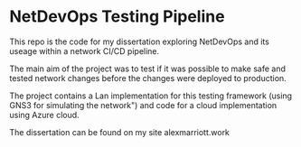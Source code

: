 # NetDevOps Testing Pipeline
This repo is the code for my dissertation exploring NetDevOps and its useage within a network CI/CD pipeline.

The main aim of the project was to test if it was possible to make safe and tested network changes before the changes were deployed to production.

The project contains a Lan implementation for this testing framework (using GNS3 for simulating the network")
and code for a cloud implementation using Azure cloud.
 
The dissertation can be found on my site alexmarriott.work